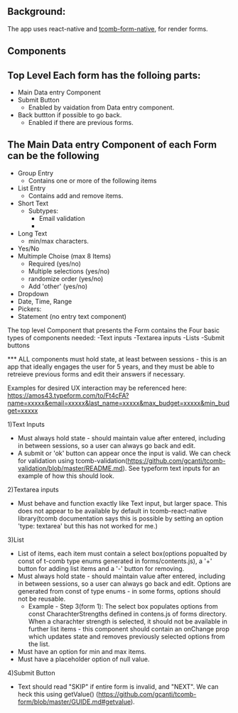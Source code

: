 ## Background:

The app uses react-native and [tcomb-form-native](https://github.com/gcanti/tcomb-form-native/), for render forms.

## Components

## Top Level Each form has the folloing parts:
- Main Data entry Component
- Submit Button
   - Enabled by vaidation from Data entry component.
- Back buttton if possible to go back.
   - Enabled if there are previous forms.

## The Main Data entry Component of each Form can be the following
- Group Entry
    - Contains one or more of the following items
- List Entry
    - Contains add and remove items.
- Short Text 
    - Subtypes:
        - Email validation
        - 
- Long Text
    - min/max characters.
- Yes/No
- Multimple Choise (max 8 Items)
    - Required  (yes/no)
    - Multiple selections (yes/no)
    - randomize order (yes/no)
    - Add 'other' (yes/no)
- Dropdown
-   Date, Time, Range
- Pickers:
- Statement (no entry text component)

The top level Component that presents the Form contains the Four basic types of components needed:
-Text inputs
-Textarea inputs
-Lists
-Submit buttons

*** ALL components must hold state, at least between sessions - this is an app that ideally engages the user for 5 years, and they must be able to retreieve previous forms and edit their answers if necessary.

Examples for desired UX interaction may be referenced here: https://amos43.typeform.com/to/Ft4cFA?name=xxxxx&email=xxxxx&last_name=xxxxx&max_budget=xxxxx&min_budget=xxxxx

1)Text Inputs

- Must always hold state - should maintain value after entered, including in between sessions, so a user can always go back and edit.
- A submit or 'ok' button can appear once the input is valid. We can check for validation using tcomb-validation(https://github.com/gcanti/tcomb-validation/blob/master/README.md). See typeform text inputs for an example of how this should look.

2)Textarea inputs
- Must behave and function exactly like Text input, but larger space. This does not appear to be available by default in tcomb-react-native library(tcomb documentation says this is possible by setting an option 'type: textarea' but this has not worked for me.)


3)List
- List of items, each item must contain a select box(options popualted by const of t-comb type enums generated in forms/contents.js), a '+' button for adding list items and a '-' button for removing.
- Must always hold state - should maintain value after entered, including in between sessions, so a user can always go back and edit. Options are generated from const of type enums - in some forms, options should not be reusable.
  - Example - Step 3(form 1):
     The select box populates options from const CharachterStrengths defined in contens.js of forms directory. When a charachter strength is selected, it should not be available in further list items - this component should contain an onChange prop which updates state and removes previously selected options from the list.
- Must have an option for min and max items.
- Must have a placeholder option of null value.

4)Submit Button
- Text should read "SKIP" if entire form is invalid, and "NEXT". We can heck this using getValue() (https://github.com/gcanti/tcomb-form/blob/master/GUIDE.md#getvalue).





